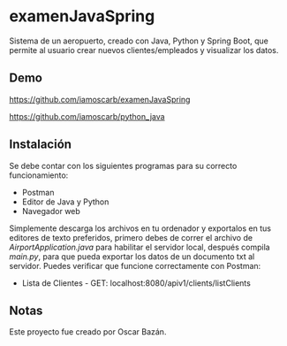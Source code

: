 # examenJavaSpring
Sistema de un aeropuerto, creado con Java, Python y Spring Boot, que permite al usuario crear nuevos clientes/empleados y visualizar los datos.

## Demo
https://github.com/iamoscarb/examenJavaSpring

https://github.com/iamoscarb/python_java

## Instalación
Se debe contar con los siguientes programas para su correcto funcionamiento:
- Postman
- Editor de Java y Python
- Navegador web

Simplemente descarga los archivos en tu ordenador y exportalos en tus editores de texto preferidos, primero debes de correr el archivo de *AirportApplication.java* para habilitar el servidor local, después compila *main.py*, para que pueda exportar los datos de un documento txt al servidor. Puedes verificar que funcione correctamente con Postman:
- Lista de Clientes - GET: localhost:8080/apiv1/clients/listClients

## Notas
Este proyecto fue creado por Oscar Bazán.
